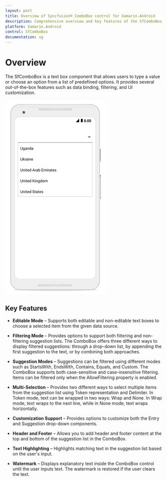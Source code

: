 ```yaml
---
layout: post
title: Overview of Syncfusion® ComboBox control for Xamarin.Android
description: Comprehensive overview and key features of the SfComboBox control including data binding, filtering, customization, and multi-selection capabilities
platform: Xamarin.Android
control: SfComboBox
documentation: ug
---
```


# Overview

The SfComboBox is a text box component that allows users to type a value or choose an option from a list of predefined options. It provides several out-of-the-box features such as data binding, filtering, and UI customization.

![SfComboBox Overview](images/overview.png)

## Key Features

* **Editable Mode** – Supports both editable and non-editable text boxes to choose a selected item from the given data source.

* **Filtering Mode** – Provides options to support both filtering and non-filtering suggestion lists. The ComboBox offers three different ways to display filtered suggestions: through a drop-down list, by appending the first suggestion to the text, or by combining both approaches.

* **Suggestion Modes** – Suggestions can be filtered using different modes such as StartsWith, EndsWith, Contains, Equals, and Custom. The ComboBox supports both case-sensitive and case-insensitive filtering. Items can be filtered only when the AllowFiltering property is enabled.

* **Multi-Selection** – Provides two different ways to select multiple items from the suggestion list using Token representation and Delimiter. In Token mode, text can be wrapped in two ways: Wrap and None. In Wrap mode, text wraps to the next line, while in None mode, text wraps horizontally.

* **Customization Support** – Provides options to customize both the Entry and Suggestion drop-down components.

* **Header and Footer** – Allows you to add header and footer content at the top and bottom of the suggestion list in the ComboBox.

* **Text Highlighting** – Highlights matching text in the suggestion list based on the user's input.

* **Watermark** – Displays explanatory text inside the ComboBox control until the user inputs text. The watermark is restored if the user clears the text.
